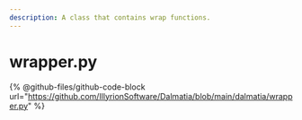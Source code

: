 ```yaml
---
description: A class that contains wrap functions.
---
```


# wrapper.py



{% @github-files/github-code-block url="https://github.com/IllyrionSoftware/Dalmatia/blob/main/dalmatia/wrapper.py" %}
